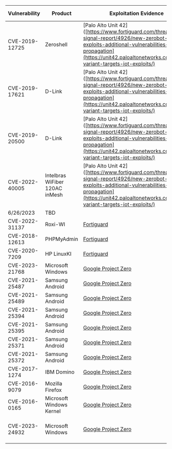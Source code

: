| Vulnerability| Product | Exploitation Evidence | Patch | Date Reported | Status |
| ----------- | ----------- | ----------- | ----------- | ----------- | ----------- |
| CVE-2019-12725 | Zeroshell | [Palo Alto Unit 42]([https://www.fortiguard.com/threat-signal-report/4926/new-zerobot-variant-exploits-additional-vulnerabilities-for-propagation](https://unit42.paloaltonetworks.com/mirai-variant-targets-iot-exploits/) | https://www.zeroshell.org/new-release-and-critical-vulnerability/ | 6/26/2023 | TBD |
| CVE-2019-17621 | D-Link | [Palo Alto Unit 42]([https://www.fortiguard.com/threat-signal-report/4926/new-zerobot-variant-exploits-additional-vulnerabilities-for-propagation](https://unit42.paloaltonetworks.com/mirai-variant-targets-iot-exploits/) | https://supportannouncement.us.dlink.com/announcement/publication.aspx?name=SAP10146 | 6/26/2023 | TBD |
| CVE-2019-20500 | D-Link | [Palo Alto Unit 42]([https://www.fortiguard.com/threat-signal-report/4926/new-zerobot-variant-exploits-additional-vulnerabilities-for-propagation](https://unit42.paloaltonetworks.com/mirai-variant-targets-iot-exploits/) | https://supportannouncement.us.dlink.com/announcement/publication.aspx?name=SAP10113 | 6/26/2023 | TBD |
| CVE-2022-40005 | Intelbras WiFiber 120AC inMesh | [Palo Alto Unit 42]([https://www.fortiguard.com/threat-signal-report/4926/new-zerobot-variant-exploits-additional-vulnerabilities-for-propagation](https://unit42.paloaltonetworks.com/mirai-variant-targets-iot-exploits/) | https://cyberdanube.com/en/authenticated-command-injection-in-intelbras-wifiber-120ac-inmesh/![image](https://github.com/patrickmgarrity/CISA-KEV/assets/11055769/8400dae6-8a88-4213-b945-0dd8107a713e)
 | 6/26/2023 | TBD |
| CVE-2022-31137 | Roxi-WI | [Fortiguard](https://www.fortiguard.com/threat-signal-report/4926/new-zerobot-variant-exploits-additional-vulnerabilities-for-propagation) | https://github.com/hap-wi/roxy-wi/security/advisories/GHSA-53r2-mq99-f532 | 6/24/2023 | TBD |
| CVE-2018-12613 | PHPMyAdmin| [Fortiguard](https://www.fortiguard.com/threat-signal-report/4926/new-zerobot-variant-exploits-additional-vulnerabilities-for-propagation) | https://www.phpmyadmin.net/security/PMASA-2018-4/ | 6/24/2023 | TBD |
| CVE-2020-7209 | HP LinuxKI | [Fortiguard](https://www.fortiguard.com/threat-signal-report/4926/new-zerobot-variant-exploits-additional-vulnerabilities-for-propagation) | https://github.com/HewlettPackard/LinuxKI/issues/29 | 6/24/2023 | TBD |
| CVE-2023-21768 | Microsoft Windows | [Google Project Zero](https://docs.google.com/spreadsheets/d/1lkNJ0uQwbeC1ZTRrxdtuPLCIl7mlUreoKfSIgajnSyY/view#gid=0) | TBD | 6/6/2023 | TBD |
| CVE-2021-25487 | Samsung Android | [Google Project Zero](https://docs.google.com/spreadsheets/d/1lkNJ0uQwbeC1ZTRrxdtuPLCIl7mlUreoKfSIgajnSyY/view#gid=0) | TBD | 6/6/2023 | TBD |
| CVE-2021-25489 | Samsung Android  | [Google Project Zero](https://docs.google.com/spreadsheets/d/1lkNJ0uQwbeC1ZTRrxdtuPLCIl7mlUreoKfSIgajnSyY/view#gid=0) | TBD | 6/6/2023 | TBD |
| CVE-2021-25394 | Samsung Android  | [Google Project Zero](https://docs.google.com/spreadsheets/d/1lkNJ0uQwbeC1ZTRrxdtuPLCIl7mlUreoKfSIgajnSyY/view#gid=0) | TBD | 6/6/2023 | TBD |
| CVE-2021-25395 | Samsung Android  | [Google Project Zero](https://docs.google.com/spreadsheets/d/1lkNJ0uQwbeC1ZTRrxdtuPLCIl7mlUreoKfSIgajnSyY/view#gid=0) | TBD | 6/6/2023 | TBD |
| CVE-2021-25371 | Samsung Android | [Google Project Zero](https://docs.google.com/spreadsheets/d/1lkNJ0uQwbeC1ZTRrxdtuPLCIl7mlUreoKfSIgajnSyY/view#gid=0) | TBD | 6/6/2023 | TBD |
| CVE-2021-25372 | Samsung Android | [Google Project Zero](https://docs.google.com/spreadsheets/d/1lkNJ0uQwbeC1ZTRrxdtuPLCIl7mlUreoKfSIgajnSyY/view#gid=0) | TBD | 6/6/2023 | TBD |
| CVE-2017-1274 | IBM Domino | [Google Project Zero](https://docs.google.com/spreadsheets/d/1lkNJ0uQwbeC1ZTRrxdtuPLCIl7mlUreoKfSIgajnSyY/view#gid=0) | TBD | Added - 6/6/2023 | TBD |
| CVE-2016-9079 | Mozilla Firefox | [Google Project Zero](https://docs.google.com/spreadsheets/d/1lkNJ0uQwbeC1ZTRrxdtuPLCIl7mlUreoKfSIgajnSyY/view#gid=0) | TBD | 6/6/2023 | Added - 06/22/2023 |
| CVE-2016-0165 | Microsoft Windows Kernel | [Google Project Zero](https://docs.google.com/spreadsheets/d/1lkNJ0uQwbeC1ZTRrxdtuPLCIl7mlUreoKfSIgajnSyY/view#gid=0) | TBD | 6/6/2023 | Added - 06/22/2023 |
| CVE-2023-24932 | Microsoft Windows | [Google Project Zero](https://docs.google.com/spreadsheets/d/1lkNJ0uQwbeC1ZTRrxdtuPLCIl7mlUreoKfSIgajnSyY/view#gid=0) | TBD | 6/6/2023 | Denied - No Sufficient Fix Provided by Microsoft |
